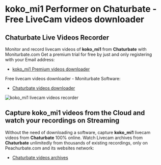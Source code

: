 # koko_mi1 Performer on Chaturbate - Free LiveCam videos downloader

## Chaturbate Live Videos Recorder

Monitor and record livecam videos of **koko_mi1** from **Chaturbate** with Moniturbate.com
Get a premium trial for free by just and only registering with your Email address:
* [koko_mi1 Premium videos downloader](https://moniturbate.com/request-demo-licence-key.html)

Free livecam videos downloader - Moniturbate Software:
* [Chaturbate videos downloader](https://moniturbate.com/moniturbate-download-software.html)

![koko_mi1 livecam videos recorder](https://peachurnet.com/templates/moniturbate-software.png)


## Capture koko_mi1 videos from the Cloud and watch your recordings on Streaming

Without the need of downloading a software, capture **koko_mi1** livecam videos from **Chaturbate** 100% online.
Watch Livecam archives from **Chaturbate** unlimitedly from thousands of existing recordings, only on Peachurbate.com and its websites network:
* [Chaturbate videos archives](https://peachurnet.com/)